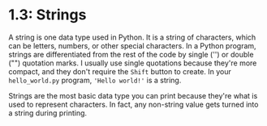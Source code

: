 # 1.3: Strings

A string is one data type used in Python. It is a string of characters, which can be letters, numbers, or other special characters.
In a Python program, strings are differentiated from the rest of the code by single ('') or double ("") quotation marks.
I usually use single quotations because they're more compact, and they don't require the `Shift` button to create.
In your `hello_world.py` program, `'Hello world!'` is a string.

Strings are the most basic data type you can print because they're what is used to represent characters. In fact, any non-string value gets turned into a string during printing.
